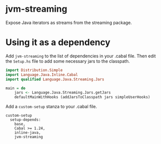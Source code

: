 # jvm-streaming

Expose Java iterators as streams from the streaming package.

# Using it as a dependency

Add `jvm-streaming` to the list of dependencies in your .cabal file.
Then edit the `Setup.hs` file to add some necessary jars to the
classpath.

```Haskell
import Distribution.Simple
import Language.Java.Inline.Cabal
import qualified Language.Java.Streaming.Jars

main = do
    jars <- Language.Java.Streaming.Jars.getJars
    defaultMainWithHooks (addJarsToClasspath jars simpleUserHooks)
```

Add a `custom-setup` stanza to your .cabal file.

```
custom-setup
  setup-depends:
    base,
    Cabal >= 1.24,
    inline-java,
    jvm-streaming
```
